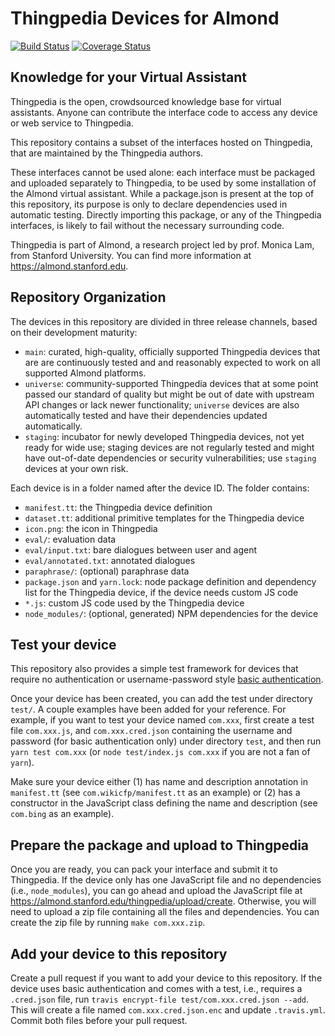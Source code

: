 # Thingpedia Devices for Almond

[![Build Status](https://travis-ci.com/stanford-oval/thingpedia-common-devices.svg?branch=master)](https://travis-ci.com/stanford-oval/thingpedia-common-devices) [![Coverage Status](https://coveralls.io/repos/github/stanford-oval/thingpedia-common-devices/badge.svg?branch=master)](https://coveralls.io/github/stanford-oval/thingpedia-common-devices?branch=master)

## Knowledge for your Virtual Assistant

Thingpedia is the open, crowdsourced knowledge base for virtual assistants.
Anyone can contribute the interface code to access any device or
web service to Thingpedia.

This repository contains a subset of the interfaces hosted
on Thingpedia, that are maintained by the Thingpedia authors.

These interfaces cannot be used alone: each interface must be packaged
and uploaded separately to Thingpedia, to be used by some installation
of the Almond virtual assistant.
While a package.json is present at the top of this repository, its purpose
is only to declare dependencies used in automatic testing. Directly importing
this package, or any of the Thingpedia interfaces, is likely to fail without
the necessary surrounding code.

Thingpedia is part of Almond, a research project led by
prof. Monica Lam, from Stanford University.  You can find more
information at <https://almond.stanford.edu>.

## Repository Organization

The devices in this repository are divided in three release channels, based
on their development maturity:

- `main`: curated, high-quality, officially supported Thingpedia devices that are 
  are continuously tested and and reasonably expected to work on all supported
  Almond platforms.
- `universe`: community-supported Thingpedia devices that at some point passed
  our standard of quality but might be out of date with upstream API changes or
  lack newer functionality; `universe` devices are also automatically tested and
  have their dependencies updated automatically.
- `staging`: incubator for newly developed Thingpedia devices, not yet ready for
  wide use; staging devices are not regularly tested and might have out-of-date
  dependencies or security vulnerabilities; use `staging` devices at your own risk.
  
Each device is in a folder named after the device ID. The folder contains:

- `manifest.tt`: the Thingpedia device definition
- `dataset.tt`: additional primitive templates for the Thingpedia device
- `icon.png`: the icon in Thingpedia
- `eval/`: evaluation data
- `eval/input.txt`: bare dialogues between user and agent
- `eval/annotated.txt`: annotated dialogues
- `paraphrase/`: (optional) paraphrase data
- `package.json` and `yarn.lock`: node package definition and dependency list for the Thingpedia device, if the device needs custom JS code
- `*.js`: custom JS code used by the Thingpedia device
- `node_modules/`: (optional, generated) NPM dependencies for the device

## Test your device
This repository also provides a simple test framework for devices 
that require no authentication or username-password style 
[basic authentication](https://almond.stanford.edu/thingpedia/developers/thingpedia-device-intro-auth-n-discovery.md#username-and-password). 

Once your device has been created, you can add the test under directory `test/`. 
A couple examples have been added for your reference. 
For example, if you want to test your device named `com.xxx`, 
first create a test file `com.xxx.js`, and `com.xxx.cred.json` containing
the username and password (for basic authentication only) under directory `test`, 
and then run `yarn test com.xxx` (or `node test/index.js com.xxx` if you are not a fan of `yarn`).

Make sure your device either (1) has name and description annotation in `manifest.tt`
(see `com.wikicfp/manifest.tt` as an example) or (2) has a constructor
in the JavaScript class defining the name and description (see `com.bing` as an example).

## Prepare the package and upload to Thingpedia
Once you are ready, you can pack your interface and submit it to Thingpedia. 
If the device only has one JavaScript file and no dependencies (i.e., `node_modules`), 
you can go ahead and upload the JavaScript file at <https://almond.stanford.edu/thingpedia/upload/create>.
Otherwise, you will need to upload a zip file containing all the files and dependencies.
You can create the zip file by running `make com.xxx.zip`.

## Add your device to this repository
Create a pull request if you want to add your device to this repository.
If the device uses basic authentication and comes with a test, i.e., requires a `.cred.json` file,
run `travis encrypt-file test/com.xxx.cred.json --add`.
This will create a file named `com.xxx.cred.json.enc` and update `.travis.yml`.
Commit both files before your pull request. 
